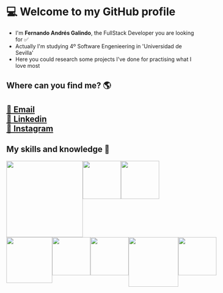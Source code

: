 <body>
<h1>💻 Welcome to my GitHub profile </h1>
<ul>
  <li> I'm <strong>Fernando Andrés Galindo</strong>, the FullStack Developer you are looking for ✅</li>
  <li> Actually I'm studying 4º Software Engenieering in 'Universidad de Sevilla' </li>
  <li> Here you could research some projects I've done for practising what I love most </li>
</ul>
<h2> Where can you find me? 🌎 <h2>
  <a href="mailto:fernando.andres.dev@gmail.com" target="_blank">📩 Email</a> <br>
  <a href="https://www.linkedin.com/in/fernando-andr%C3%A9s-dev/" target="_blank">💼 Linkedin</a> <br>
  <a href="https://www.instagram.com/nendanfito/?hl=es" target=_blank>📸 Instagram</a>
  <h2> My skills and knowledge 🧠 </h2>
  
  <div style="display:flex"> 
    <img width="200px" src="https://www.applinet.es/wp-content/uploads/2014/08/HTML5_CSS_JavaScript.png"/> 
    <img width="100px" src="https://img.icons8.com/color/480/mongodb.png"/>
    <img width="100px" src="https://img.icons8.com/color/480/graphql.png"/>
  </div>
  <div style="display:flex">
    <img width="120px" src="https://upload.wikimedia.org/wikipedia/commons/thumb/d/d9/Node.js_logo.svg/1280px-Node.js_logo.svg.png"/>
    <img width="100px" src="https://upload.wikimedia.org/wikipedia/commons/thumb/a/a7/React-icon.svg/640px-React-icon.svg.png"/>
    <img width="100px" src="https://www.isnotdown.com/assets/pics/spring.png"/> 
    <img width="130px" src="https://elblogdecodigo.files.wordpress.com/2014/12/java_logo.png"/>
    <img width="100px" src="https://judithcristina.github.io/My-portfolio/img/iconos/git.png"/>
  </div>
</body>
  

